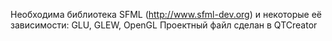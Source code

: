 Необходима библиотека SFML (http://www.sfml-dev.org) и некоторые её зависимости:
GLU, GLEW, OpenGL
Проектный файл сделан в QTCreator


